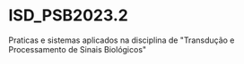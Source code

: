 # ISD_PSB2023.2
Praticas e sistemas aplicados na disciplina de "Transdução e Processamento de Sinais Biológicos"
